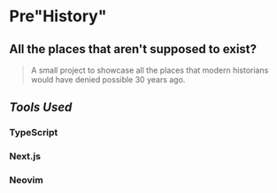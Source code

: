 # Pre"History"
## All the places that aren't supposed to exist?
> A small project to showcase all the places that modern historians would have denied possible 30 years ago.



## *Tools Used*

### TypeScript
### Next.js
### Neovim
